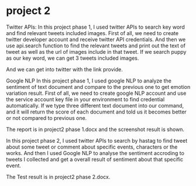 # project 2
Twitter APIs:
In this project phase 1, I used twitter APIs to search key word and find relevant tweets included images.
First of all, we need to create twitter developer account and receive twitter API credentials. And then we use api.search function to find the relevant tweets and print out the text of tweet as well as the url of images include in that tweet.
If we search puppy as our key word, we can get 3 tweets included images.
 

 
And we can get into twitter with the link provide.

Google NLP
In this project phase 1, I used google NLP to analyze the sentiment of text document and compare to the previous one to get emotion variation result. First of all, we need to create google NLP account and use the service account key file in your environment to find credential automatically.
If we type three different text document into our command, and it will return the score of each document and told us it becomes better or not compared to previous one.


The report is in project2 phase 1.docx and the screenshot result is shown. 
 
In this project phase 2, I used twitter APIs to search by hastag to find tweet about some tweet or comment about specific events, characters or the works. And then I used Google NLP to analyse the sentiment accroding to tweets I collected and get a overall result of sentiment about that specific event.

The Test result is in project2 phase 2.docx.
